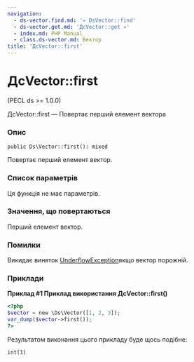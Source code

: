 ```yaml
---
navigation:
  - ds-vector.find.md: '« DsVector::find'
  - ds-vector.get.md: 'ДсVector::get »'
  - index.md: PHP Manual
  - class.ds-vector.md: Вектор
title: 'ДсVector::first'
---
```

# ДсVector::first

(PECL ds >= 1.0.0)

ДсVector::first — Повертає перший елемент вектора

### Опис

```methodsynopsis
public Ds\Vector::first(): mixed
```

Повертає перший елемент вектор.

### Список параметрів

Ця функція не має параметрів.

### Значення, що повертаються

Перший елемент вектор.

### Помилки

Викидає виняток [UnderflowException](class.underflowexception.md)якщо вектор порожній.

### Приклади

**Приклад #1 Приклад використання **ДсVector::first()****

```php
<?php
$vector = new \Ds\Vector([1, 2, 3]);
var_dump($vector->first());
?>
```

Результатом виконання цього прикладу буде щось подібне:

```
int(1)
```
